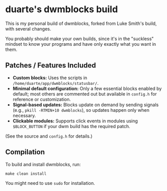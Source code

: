# duarte's dwmblocks build 

This is my personal build of dwmblocks, forked from Luke Smith's build, with several changes.

You probably should make your own builds, since it's in the "suckless" mindset to know your programs and have only exactly what you want in them.

## Patches / Features Included

- **Custom blocks:** Uses the scripts in `/home/duarte/app/dwmblocks/statusbar/`.
- **Minimal default configuration:** Only a few essential blocks enabled by default; most others are commented out but available in `config.h` for reference or customization.
- **Signal-based updates:** Blocks update on demand by sending signals (e.g., `pkill -RTMIN+10 dwmblocks`), so updates happen only when necessary.
- **Clickable modules:** Supports click events in modules using `$BLOCK_BUTTON` if your dwm build has the required patch.

(See the source and `config.h` for details.)

## Compilation

To build and install dwmblocks, run:

```
make clean install
```

You might need to use `sudo` for installation.
